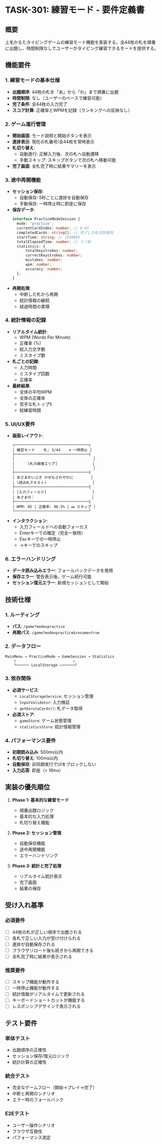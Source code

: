 # TASK-301: 練習モード - 要件定義書

## 概要

上毛かるたタイピングゲームの練習モード機能を実装する。全44枚の札を順番に出題し、時間制限なしでユーザーがタイピング練習できるモードを提供する。

## 機能要件

### 1. 練習モードの基本仕様

- **出題順序**: 44枚の札を「あ」から「わ」まで順番に出題
- **時間制限**: なし（ユーザーのペースで練習可能）
- **完了条件**: 全44枚の入力完了
- **スコア計算**: 正確率とWPMを記録（ランキングへの反映なし）

### 2. ゲーム進行管理

- **開始画面**: モード説明と開始ボタンを表示
- **進捗表示**: 現在の札番号/全44枚を常時表示
- **札切り替え**:
  - 自動進行: 正解入力後、次の札へ自動遷移
  - 手動スキップ: スキップボタンで次の札へ移動可能
- **完了画面**: 全札完了時に結果サマリーを表示

### 3. 途中再開機能

- **セッション保存**:
  - 自動保存: 5秒ごとに進捗を自動保存
  - 手動保存: 一時停止時に即座に保存
- **保存データ**:
  ```typescript
  interface PracticeModeSession {
  	mode: 'practice';
  	currentCardIndex: number; // 0-43
  	completedCards: string[]; // 完了した札のID配列
  	startTime: string; // ISO8601
  	totalElapsedTime: number; // ミリ秒
  	statistics: {
  		totalKeystrokes: number;
  		correctKeystrokes: number;
  		mistakes: number;
  		wpm: number;
  		accuracy: number;
  	};
  }
  ```
- **再開処理**:
  - 中断した札から再開
  - 統計情報の継続
  - 経過時間の累積

### 4. 統計情報の記録

- **リアルタイム統計**:
  - WPM (Words Per Minute)
  - 正確率 (%)
  - 総入力文字数
  - ミスタイプ数
- **札ごとの記録**:
  - 入力時間
  - ミスタイプ回数
  - 正確率
- **最終結果**:
  - 全体の平均WPM
  - 全体の正確率
  - 苦手な札トップ5
  - 総練習時間

### 5. UI/UX要件

- **画面レイアウト**:
  ```
  ┌──────────────────────────────────┐
  │ 練習モード    札: 3/44    ⏸ 一時停止 │
  ├──────────────────────────────────┤
  │                                    │
  │      [札の画像エリア]                │
  │                                    │
  ├──────────────────────────────────┤
  │ あさまのいぶき かぜもさわやかに        │
  │ (読み札テキスト)                     │
  ├──────────────────────────────────┤
  │ [入力フィールド]                     │
  │ あさまの｜                          │
  ├──────────────────────────────────┤
  │ WPM: 85 | 正確率: 96.5% | ⏭ スキップ │
  └──────────────────────────────────┘
  ```
- **インタラクション**:
  - 入力フィールドへの自動フォーカス
  - Enterキーでの確定（完全一致時）
  - Escキーでの一時停止
  - →キーでのスキップ

### 6. エラーハンドリング

- **データ読み込みエラー**: フォールバックデータを使用
- **保存エラー**: 警告表示後、ゲーム続行可能
- **セッション復元エラー**: 新規セッションとして開始

## 技術仕様

### 1. ルーティング

- **パス**: `/game?mode=practice`
- **再開パス**: `/game?mode=practice&resume=true`

### 2. データフロー

```
MainMenu → PracticeMode → GameSession → Statistics
    ↑                          ↓
    └────── LocalStorage ←──────┘
```

### 3. 依存関係

- **必須サービス**:
  - `LocalStorageService`: セッション管理
  - `InputValidator`: 入力検証
  - `getKarutaCards()`: 札データ取得
- **必須ストア**:
  - `gameStore`: ゲーム状態管理
  - `statisticsStore`: 統計情報管理

### 4. パフォーマンス要件

- **初期読み込み**: 500ms以内
- **札切り替え**: 100ms以内
- **自動保存**: 非同期実行でUIをブロックしない
- **入力応答**: 即座（< 16ms）

## 実装の優先順位

1. **Phase 1: 基本的な練習モード**
   - 順番出題ロジック
   - 基本的な入力処理
   - 札切り替え機能

2. **Phase 2: セッション管理**
   - 自動保存機能
   - 途中再開機能
   - エラーハンドリング

3. **Phase 3: 統計と完了処理**
   - リアルタイム統計表示
   - 完了画面
   - 結果の保存

## 受け入れ基準

### 必須要件

- [ ] 44枚の札が正しい順序で出題される
- [ ] 各札で正しい入力が受け付けられる
- [ ] 進捗が自動保存される
- [ ] ブラウザリロード後も続きから再開できる
- [ ] 全札完了時に結果が表示される

### 推奨要件

- [ ] スキップ機能が動作する
- [ ] 一時停止機能が動作する
- [ ] 統計情報がリアルタイムで更新される
- [ ] キーボードショートカットが機能する
- [ ] レスポンシブデザインで表示される

## テスト要件

### 単体テスト

- 出題順序の正確性
- セッション保存/復元ロジック
- 統計計算の正確性

### 統合テスト

- 完全なゲームフロー（開始→プレイ→完了）
- 中断と再開のシナリオ
- エラー時のフォールバック

### E2Eテスト

- ユーザー操作シナリオ
- ブラウザ互換性
- パフォーマンス測定
